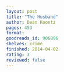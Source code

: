 ```yaml
---
layout: post
title: "The Husband"
author: Dean Koontz
pages: 453
format: 
goodreads_id: 906896
shelves: crime
finished: 2014-04-02
rating: 3
reviewed: false
---
```

